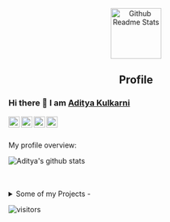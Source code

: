 <p align="center">
 <img width="100px" src="https://avatars.githubusercontent.com/u/37963587?s=400&u=6644145eb5518cf24b26271708363acede13bd25&v=4" align="center" alt="Github Readme Stats" />
 <h2 align="center">Profile</h2>
</p>

### Hi there 👋 I am [Aditya Kulkarni](https://aditya20kul.github.io/)

<a href="https://www.linkedin.com/in/adityakulkarni20/">
  <img align="left" alt="Aditya's LinkdeIN" width="22px" src="https://cdn.jsdelivr.net/npm/simple-icons@v3/icons/linkedin.svg" />
</a>
<a href="https://leetcode.com/kulkarni20/">
  <img align="left" alt="Aditya's Leetcode" width="22px" src="https://cdn.jsdelivr.net/npm/simple-icons@v3/icons/leetcode.svg" />
</a>
<a href="https://www.codechef.com/users/adicool_20">
  <img align="left" alt="Aditya's Codechef" width="22px" src="https://cdn.codechef.com/sites/all/themes/abessive/cc-logo.svg"/>
</a>
<a href="https://twitter.com/Aditya_kul20">
  <img align="left" alt="Aditya's Twitter" width="22px" src="https://img.icons8.com/cute-clipart/64/000000/twitter.png"/>
</a>
<br />
<br />

<div>
 <p>



</h4>
</div>

<div><p>My profile overview: </p></div>

![Aditya's github stats](https://github-readme-stats.vercel.app/api?username=Aditya20kul&show_icons=true)
<br />
<br />
<br />
<details>
<summary>
  Some of my Projects - 
</summary>

<br />

[![ReadMe Card](https://github-readme-stats.vercel.app/api/pin/?username=Aditya20kul&repo=Expense-tracker)](https://github.com/Aditya20kul/Expense-tracker)
[![ReadMe Card](https://github-readme-stats.vercel.app/api/pin/?username=Aditya20kul&repo=E-commerce-Website-Clone-)](https://github.com/Aditya20kul/E-commerce-Website-Clone-)
[![ReadMe Card](https://github-readme-stats.vercel.app/api/pin/?username=Aditya20kul&repo=GitSearch)](https://github.com/Aditya20kul/GitSearch)
[![ReadMe Card](https://github-readme-stats.vercel.app/api/pin/?username=Aditya20kul&repo=Music-API)](https://github.com/Aditya20kul/Music-API)

<br />


![picture](https://raw.githubusercontent.com/saadeghi/saadeghi/master/dino.gif)
</details>

![visitors](https://visitor-badge.laobi.icu/badge?page_id=Aditya20kul.Aditya20kul)

